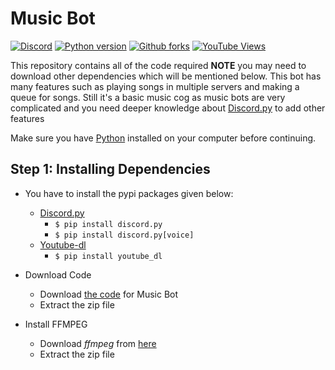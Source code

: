 # Music Bot


[![Discord](https://img.shields.io/discord/735831202799419454?label=DISCORD&logo=discord&style=for-the-badge)](https://discord.gg/dVNfdXe)
[![Python version](https://img.shields.io/pypi/pyversions/django?logo=python&style=for-the-badge)](https://python.org)
[![Github forks](https://img.shields.io/github/forks/MrArkon/MusicBotInDiscordpy?label=GITHUB%20FORKS&logo=github&style=for-the-badge)](https://github.com/MrArkon/MusicBotinDiscordpy)
[![YouTube Views](https://img.shields.io/youtube/views/YITQFH7dFak?color=red&label=Youtube%20Video%20views&logo=youtube&logoColor=red&style=for-the-badge)](https://youtu.be/YITQFH7dFak)

This repository contains all of the code required **NOTE** you may need to download other dependencies which will be mentioned below. This bot has many features such as playing songs in multiple servers and making a queue for songs. Still it's a basic music cog as music bots are very complicated and you need deeper knowledge about [Discord.py](https://pypi.org/project/discord.py/) to add other features


Make sure you have [Python](https://python.org) installed on your computer before continuing.

## Step 1: Installing Dependencies


* You have to install the pypi packages given below:
    * [Discord.py](https://pypi.org/project/discord.py/)
        * `$ pip install discord.py`
        * `$ pip install discord.py[voice]`
    * [Youtube-dl](https://pypi.org/project/youtube_dl/)
        * `$ pip install youtube_dl`
    
* Download Code
    * Download [the code](https://github.com/MrArkon/MusicBotinDiscordpy) for Music Bot
    * Extract the zip file

* Install FFMPEG
   * Download *ffmpeg* from [here](https://www.gyan.dev/ffmpeg/builds/ffmpeg-release-essentials.zip)
   * Extract the zip file 
   




